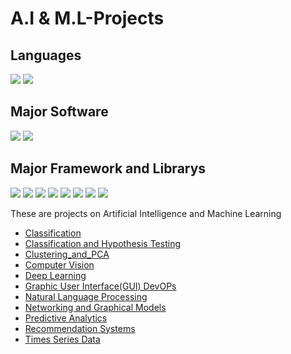 # A.I & M.L-Projects
## Languages
<p><img src="https://img.shields.io/badge/python-3670A0?style=for-the-badge&logo=python&logoColor=ffdd54">
<img src="https://img.shields.io/badge/Markdown-000000?style=for-the-badge&logo=markdown&logoColor=white"></p>

## Major Software
<p> <img src="https://img.shields.io/badge/Jupyter-F37626.svg?&style=for-the-badge&logo=Jupyter&logoColor=white">
<img src="https://img.shields.io/badge/Anaconda-%2344A833.svg?style=for-the-badge&logo=anaconda&logoColor=white"></p>

## Major Framework and Librarys
<p><img src="https://img.shields.io/badge/numpy-%23013243.svg?style=for-the-badge&logo=numpy&logoColor=white">
<img src="https://img.shields.io/badge/pandas-%23150458.svg?style=for-the-badge&logo=pandas&logoColor=white">
<img src="https://img.shields.io/badge/scikit--learn-%23F7931E.svg?style=for-the-badge&logo=scikit-learn&logoColor=white">
<img src="https://img.shields.io/badge/opencv-%23white.svg?style=for-the-badge&logo=opencv&logoColor=white">
<img src="https://img.shields.io/badge/Plotly-%233F4F75.svg?style=for-the-badge&logo=plotly&logoColor=white">
 <img src="https://img.shields.io/badge/SciPy-%230C55A5.svg?style=for-the-badge&logo=scipy&logoColor=%white">
<img src="https://img.shields.io/badge/Keras-%23D00000.svg?style=for-the-badge&logo=Keras&logoColor=white">
<img src="https://img.shields.io/badge/TensorFlow-%23FF6F00.svg?style=for-the-badge&logo=TensorFlow&logoColor=white">
</p>

These are projects on Artificial Intelligence and Machine Learning
  * [Classification](https://github.com/kyzyto/A.I--M.L-Projects/tree/main/Classification)
  * [Classification and Hypothesis Testing](https://github.com/kyzyto/A.I--M.L-Projects/tree/main/Classification_and_Hypothesis_Testing)
  * [Clustering_and_PCA](https://github.com/kyzyto/A.I--M.L-Projects/tree/main/Clustering_and_PCA)
  * [Computer Vision](https://github.com/kyzyto/A.I--M.L-Projects/tree/main/Computer_Vision)
  * [Deep Learning](https://github.com/kyzyto/A.I--M.L-Projects/tree/main/Deep_Learning)
  * [Graphic User Interface(GUI) DevOPs](https://github.com/kyzyto/A.I--M.L-Projects/tree/main/GUI_DevOps)
  * [Natural Language Processing](https://github.com/kyzyto/A.I--M.L-Projects/tree/main/Natural_Language_Processing)
  * [Networking and Graphical Models](https://github.com/kyzyto/A.I--M.L-Projects/tree/main/Networking_and_Graphical_Models)
  * [Predictive Analytics](https://github.com/kyzyto/A.I--M.L-Projects/tree/main/Predictive_Analytics)
  * [Recommendation Systems](https://github.com/kyzyto/A.I--M.L-Projects/tree/main/Recommendation_Systems)
  * [Times Series Data](https://github.com/kyzyto/A.I--M.L-Projects/tree/main/Recommendation_Systems)
